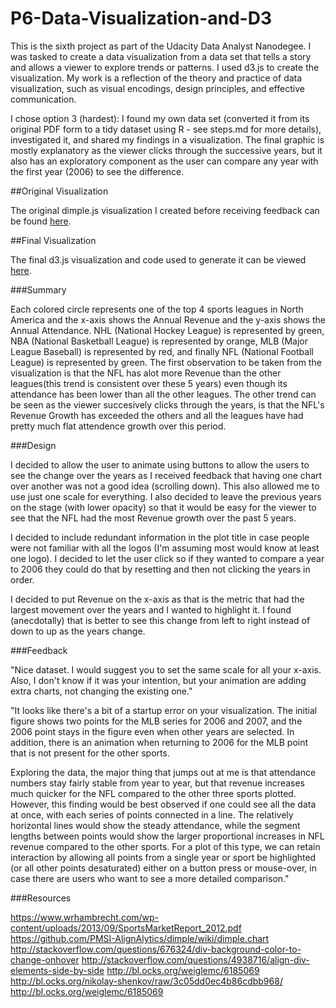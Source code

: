 # P6-Data-Visualization-and-D3

This is the sixth project as part of the Udacity Data Analyst Nanodegee. I was tasked to create a data visualization from a data set that tells a story and allows a viewer to explore trends or patterns. I used d3.js to create the visualization. My work is a reflection of the theory and practice of data visualization, such as visual encodings, design principles, and effective communication.

I chose option 3 (hardest): I found my own data set (converted it from its original PDF form to a tidy dataset using R - see steps.md for more details), investigated it, and shared my findings in a visualization. The final graphic is mostly explanatory as the viewer clicks through the successive years, but it also has an exploratory component as the user can compare any year with the first year (2006) to see the difference.

##Original Visualization

The original dimple.js visualization I created before receiving feedback can be found [here](
http://bl.ocks.org/j450h1/d9c62059cd2c86d611c3).

##Final Visualization

The final d3.js visualization and code used to generate it can be viewed [here](http://bl.ocks.org/j450h1/4846a5a62defddb139f7).


###Summary

Each colored circle represents one of the top 4 sports leagues in North America and the x-axis shows the Annual Revenue and the y-axis shows the Annual Attendance. NHL (National Hockey League) is represented by green, NBA (National Basketball League) is represented by orange, MLB (Major League Baseball) is represented by red, and finally NFL (National Football League) is represented by green. The first observation to be taken from the visualization is that the NFL has alot more Revenue than the other leagues(this trend is consistent over these 5 years) even though its attendance has been lower than all the other leagues. The other trend can be seen as the viewer succesively clicks through the years, is that the NFL's Revenue Growth has exceeded the others and all the leagues have had pretty much flat attendence growth over this period.

###Design

I decided to allow the user to animate using buttons to allow the users to see the change over the years as I received feedback that having one chart over another was not a good idea (scrolling down). This also allowed me to use just one scale for everything. I also decided to leave the previous years on the stage (with lower opacity) so that it would be easy for the viewer to see that the NFL had the most Revenue growth over the past 5 years.

I decided to include redundant information in the plot title in case people were not familiar with all the logos (I'm assuming most would know at least one logo). I decided to let the user click so if they wanted to compare a year to 2006 they could do that by resetting and then not clicking the years in order.

I decided to put Revenue on the x-axis as that is the metric that had the largest movement over the years and I wanted to highlight it. I found (anecdotally) that is better to see this change from left to right instead of down to up as the years change.

###Feedback

"Nice dataset. I would suggest you to set the same scale for all your x-axis. Also, I don't know if it was your intention, but your animation are adding extra charts, not changing the existing one."

"It looks like there's a bit of a startup error on your visualization. The initial figure shows two points for the MLB series for 2006 and 2007, and the 2006 point stays in the figure even when other years are selected. In addition, there is an animation when returning to 2006 for the MLB point that is not present for the other sports.

Exploring the data, the major thing that jumps out at me is that attendance numbers stay fairly stable from year to year, but that revenue increases much quicker for the NFL compared to the other three sports plotted. However, this finding would be best observed if one could see all the data at once, with each series of points connected in a line. The relatively horizontal lines would show the steady attendance, while the segment lengths between points would show the larger proportional increases in NFL revenue compared to the other sports. For a plot of this type, we can retain interaction by allowing all points from a single year or sport be highlighted (or all other points desaturated) either on a button press or mouse-over, in case there are users who want to see a more detailed comparison."

###Resources

https://www.wrhambrecht.com/wp-content/uploads/2013/09/SportsMarketReport_2012.pdf
https://github.com/PMSI-AlignAlytics/dimple/wiki/dimple.chart
http://stackoverflow.com/questions/676324/div-background-color-to-change-onhover
http://stackoverflow.com/questions/4938716/align-div-elements-side-by-side
http://bl.ocks.org/weiglemc/6185069
http://bl.ocks.org/nikolay-shenkov/raw/3c05dd0ec4b86cdbb968/
http://bl.ocks.org/weiglemc/6185069
